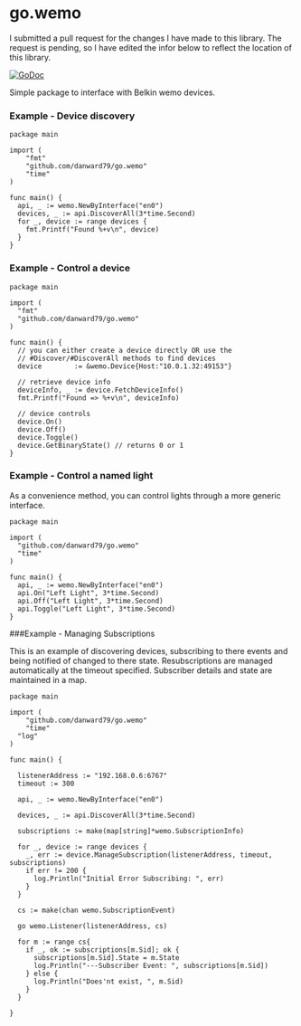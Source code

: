go.wemo
=======

I submitted a pull request for the changes I have made to this library. The request is pending, so I have edited the infor below to reflect the location of this library.

[![GoDoc](http://godoc.org/github.com/danward79/go.wemo?status.png)](http://godoc.org/github.com/danward79/go.wemo)

Simple package to interface with Belkin wemo devices.

### Example - Device discovery

```
package main

import (
	"fmt"
	"github.com/danward79/go.wemo"
	"time"
)

func main() {
  api, _ := wemo.NewByInterface("en0")
  devices, _ := api.DiscoverAll(3*time.Second)
  for _, device := range devices {
    fmt.Printf("Found %+v\n", device)
  }
}
```

### Example - Control a device

```
package main

import (
  "fmt"
  "github.com/danward79/go.wemo"
)

func main() {
  // you can either create a device directly OR use the
  // #Discover/#DiscoverAll methods to find devices
  device        := &wemo.Device{Host:"10.0.1.32:49153"}

  // retrieve device info
  deviceInfo, _ := device.FetchDeviceInfo()
  fmt.Printf("Found => %+v\n", deviceInfo)

  // device controls
  device.On()
  device.Off()
  device.Toggle()
  device.GetBinaryState() // returns 0 or 1
}
```

### Example - Control a named light

As a convenience method, you can control lights through a more generic interface.

```
package main

import (
  "github.com/danward79/go.wemo"
  "time"
)

func main() {
  api, _ := wemo.NewByInterface("en0")
  api.On("Left Light", 3*time.Second)
  api.Off("Left Light", 3*time.Second)
  api.Toggle("Left Light", 3*time.Second)
}
```

###Example - Managing Subscriptions

This is an example of discovering devices, subscribing to there events and being notified of changed to there state. Resubscriptions are managed automatically at the timeout specified. Subscriber details and state are maintained in a map.

```
package main

import (
	"github.com/danward79/go.wemo"
	"time"
  "log"
)

func main() {
  
  listenerAddress := "192.168.0.6:6767"
  timeout := 300
  
  api, _ := wemo.NewByInterface("en0")
  
  devices, _ := api.DiscoverAll(3*time.Second)
 
  subscriptions := make(map[string]*wemo.SubscriptionInfo)

  for _, device := range devices {
    _, err := device.ManageSubscription(listenerAddress, timeout, subscriptions)
    if err != 200 {
      log.Println("Initial Error Subscribing: ", err)   
    }
  }
  
  cs := make(chan wemo.SubscriptionEvent)

  go wemo.Listener(listenerAddress, cs)

  for m := range cs{
    if _, ok := subscriptions[m.Sid]; ok {
      subscriptions[m.Sid].State = m.State
      log.Println("---Subscriber Event: ", subscriptions[m.Sid])
    } else {
      log.Println("Does'nt exist, ", m.Sid)
    }
  }

}
```



